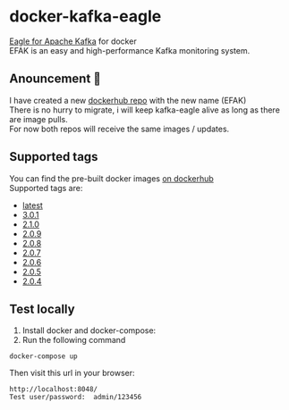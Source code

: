 # docker-kafka-eagle
[Eagle for Apache Kafka](https://www.kafka-eagle.org/) for docker  
EFAK is an easy and high-performance Kafka monitoring system.

## Anouncement :loudspeaker:
I have created a new [dockerhub repo](https://hub.docker.com/r/nickzurich/efak) with the new name (EFAK)  
There is no hurry to migrate, i will keep kafka-eagle alive as long as there are image pulls.  
For now both repos will receive the same images / updates.

## Supported tags
You can find the pre-built docker images [on dockerhub](https://hub.docker.com/r/nickzurich/kafka-eagle)  
Supported tags are:
- [latest](https://github.com/nick-zh/docker-kafka-eagle/blob/main/Dockerfile)
- [3.0.1](https://github.com/nick-zh/docker-kafka-eagle/blob/3.0.1/Dockerfile)
- [2.1.0](https://github.com/nick-zh/docker-kafka-eagle/blob/2.1.0/Dockerfile)
- [2.0.9](https://github.com/nick-zh/docker-kafka-eagle/blob/2.0.9/Dockerfile)
- [2.0.8](https://github.com/nick-zh/docker-kafka-eagle/blob/2.0.8/Dockerfile)
- [2.0.7](https://github.com/nick-zh/docker-kafka-eagle/blob/2.0.7/Dockerfile)
- [2.0.6](https://github.com/nick-zh/docker-kafka-eagle/blob/2.0.6/Dockerfile)
- [2.0.5](https://github.com/nick-zh/docker-kafka-eagle/blob/2.0.5/Dockerfile)
- [2.0.4](https://github.com/nick-zh/docker-kafka-eagle/blob/2.0.4/Dockerfile)

## Test locally
1. Install docker and docker-compose:
2. Run the following command
```
docker-compose up
```
Then visit this url in your browser:
```
http://localhost:8048/
Test user/password:  admin/123456
```
